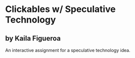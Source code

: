 # **Clickables w/ Speculative Technology**

## by Kaila Figueroa

An interactive assignment for a speculative technology idea. 